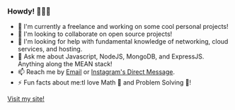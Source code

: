 ### Howdy! 👋🏼😅

- 🔭 I'm currently a freelance and working on some cool personal projects!
- 👯 I'm looking to collaborate on open source projects!
- 🤔 I'm looking for help with fundamental knowledge of networking, cloud services, and hosting.
- 💬 Ask me about Javascript, NodeJS, MongoDB, and ExpressJS. Anything along the MEAN stack!
- 📫 Reach me by [Email](mailto:nabridhwan@gmail.com) or [Instagram's Direct Message](https://instagram.com/nabilridhwn).
- ⚡ Fun facts about me:tI love Math 🧮 and Problem Solving 🧠!

[Visit my site!](https://nabilridhwan.github.io)
